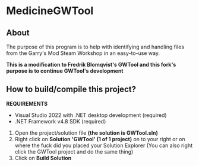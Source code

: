 # MedicineGWTool

## About
The purpose of this program is to help with identifying and handling
files from the Garry's Mod Steam Workshop in an easy-to-use way.

**This is a modification to Fredrik Blomqvist's GWTool and this fork's purpose is to continue GWTool's development**

## How to build/compile this project?
**REQUIREMENTS**
- Visual Studio 2022 with .NET desktop development (required)
- .NET Framework v4.8 SDK (required)

1. Open the project/solution file **(the solution is GWTool.sln)**
2. Right click on **Solution 'GWTool' (1 of 1 project)** on to your right or on where the fuck did you placed your Solution Explorer (You can also right click the GWTool project and do the same thing)
3. Click on **Build Solution**